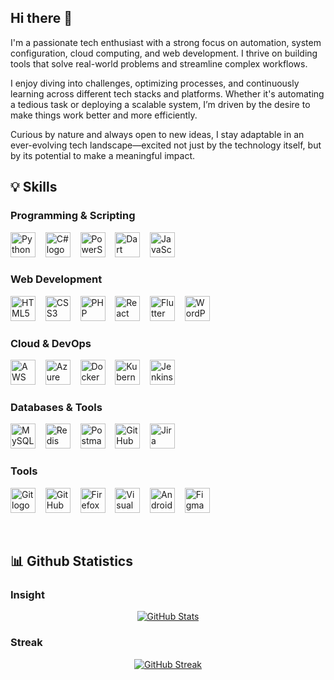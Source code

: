 

## Hi there 👋

 I'm a passionate tech enthusiast with a strong focus on automation, system configuration, cloud computing, and web development. I thrive on building tools that solve real-world problems and streamline complex workflows.

I enjoy diving into challenges, optimizing processes, and continuously learning across different tech stacks and platforms. Whether it's automating a tedious task or deploying a scalable system, I’m driven by the desire to make things work better and more efficiently.

Curious by nature and always open to new ideas, I stay adaptable in an ever-evolving tech landscape—excited not just by the technology itself, but by its potential to make a meaningful impact.
<!--
**satnam72/satnam72** is a ✨ _special_ ✨ repository because its `README.md` (this file) appears on your GitHub profile.

Here are some ideas to get you started:

- 🔭 I’m currently working on ...
- 🌱 I’m currently learning ...
- 👯 I’m looking to collaborate on ...
- 🤔 I’m looking for help with ...
- 💬 Ask me about ...
- 📫 How to reach me: ...
- 😄 Pronouns: ...
- ⚡ Fun fact: ...
-->



## 💡 Skills

### Programming & Scripting
<img src="https://cdn.jsdelivr.net/gh/devicons/devicon/icons/python/python-original.svg" width="40" height="40" title="Python logo"/>&nbsp;&nbsp;&nbsp;
<img src="https://cdn.jsdelivr.net/gh/devicons/devicon/icons/csharp/csharp-original.svg" width="40" height="40" title="C# logo"/>&nbsp;&nbsp;&nbsp;
<img src="https://cdn.jsdelivr.net/gh/devicons/devicon/icons/powershell/powershell-original.svg" width="40" height="40" title="PowerShell logo"/>&nbsp;&nbsp;&nbsp;
<img src="https://cdn.jsdelivr.net/gh/devicons/devicon/icons/dart/dart-original.svg" width="40" height="40" title="Dart logo"/>&nbsp;&nbsp;&nbsp;
<img src="https://cdn.jsdelivr.net/gh/devicons/devicon/icons/javascript/javascript-original.svg" width="40" height="40" title="JavaScript logo"/>&nbsp;&nbsp;&nbsp;

### Web Development
<img src="https://cdn.jsdelivr.net/gh/devicons/devicon/icons/html5/html5-original.svg" width="40" height="40" title="HTML5 logo"/>&nbsp;&nbsp;&nbsp;
<img src="https://cdn.jsdelivr.net/gh/devicons/devicon/icons/css3/css3-original.svg" width="40" height="40" title="CSS3 logo"/>&nbsp;&nbsp;&nbsp;
<img src="https://cdn.jsdelivr.net/gh/devicons/devicon/icons/php/php-original.svg" width="40" height="40" title="PHP logo"/>&nbsp;&nbsp;&nbsp;
<img src="https://cdn.jsdelivr.net/gh/devicons/devicon/icons/react/react-original.svg" width="40" height="40" title="React logo"/>&nbsp;&nbsp;&nbsp;
<img src="https://cdn.jsdelivr.net/gh/devicons/devicon/icons/flutter/flutter-original.svg" width="40" height="40" title="Flutter logo"/>&nbsp;&nbsp;&nbsp;
<img src="https://cdn.jsdelivr.net/gh/devicons/devicon/icons/wordpress/wordpress-plain.svg" width="40" height="40" title="WordPress logo"/>&nbsp;&nbsp;&nbsp;

### Cloud & DevOps
<img src="https://cdn.jsdelivr.net/gh/devicons/devicon/icons/amazonwebservices/amazonwebservices-original-wordmark.svg" width="40" height="40" title="AWS logo"/>&nbsp;&nbsp;&nbsp;
<img src="https://cdn.jsdelivr.net/gh/devicons/devicon/icons/azure/azure-original.svg" width="40" height="40" title="Azure logo"/>&nbsp;&nbsp;&nbsp;
<img src="https://cdn.jsdelivr.net/gh/devicons/devicon/icons/docker/docker-original.svg" width="40" height="40" title="Docker logo"/>&nbsp;&nbsp;&nbsp;
<img src="https://cdn.jsdelivr.net/gh/devicons/devicon/icons/kubernetes/kubernetes-plain.svg" width="40" height="40" title="Kubernetes logo"/>&nbsp;&nbsp;&nbsp;
<img src="https://cdn.jsdelivr.net/gh/devicons/devicon/icons/jenkins/jenkins-original.svg" width="40" height="40" title="Jenkins logo"/>&nbsp;&nbsp;&nbsp;

### Databases & Tools
<img src="https://cdn.jsdelivr.net/gh/devicons/devicon/icons/mysql/mysql-original.svg" width="40" height="40" title="MySQL logo"/>&nbsp;&nbsp;&nbsp;
<img src="https://cdn.jsdelivr.net/gh/devicons/devicon/icons/redis/redis-original.svg" width="40" height="40" title="Redis logo"/>&nbsp;&nbsp;&nbsp;
<img src="https://cdn.jsdelivr.net/gh/devicons/devicon/icons/postman/postman-original.svg" width="40" height="40" title="Postman logo"/>&nbsp;&nbsp;&nbsp;
<img src="https://cdn.jsdelivr.net/gh/devicons/devicon/icons/github/github-original.svg" width="40" height="40" title="GitHub logo"/>&nbsp;&nbsp;&nbsp;
<img src="https://cdn.jsdelivr.net/gh/devicons/devicon/icons/jira/jira-original.svg" width="40" height="40" title="Jira logo"/>&nbsp;&nbsp;&nbsp;

### Tools
<img src="https://cdn.jsdelivr.net/gh/devicons/devicon/icons/git/git-original.svg" width="40" height="40" title="Git logo"/>&nbsp;&nbsp;&nbsp;
<img src="https://cdn.jsdelivr.net/gh/devicons/devicon/icons/github/github-original-wordmark.svg" width="40" height="40" title="GitHub Desktop logo"/>&nbsp;&nbsp;&nbsp;
<img src="https://cdn.jsdelivr.net/gh/devicons/devicon/icons/firefox/firefox-original.svg" width="40" height="40" title="Firefox logo"/>&nbsp;&nbsp;&nbsp;
<img src="https://cdn.jsdelivr.net/gh/devicons/devicon/icons/vscode/vscode-original.svg" width="40" height="40" title="Visual Studio Code logo"/>&nbsp;&nbsp;&nbsp;
<img src="https://cdn.jsdelivr.net/gh/devicons/devicon/icons/androidstudio/androidstudio-original.svg" width="40" height="40" title="Android Studio logo"/>&nbsp;&nbsp;&nbsp;
<img src="https://cdn.jsdelivr.net/gh/devicons/devicon/icons/figma/figma-original.svg" width="40" height="40" title="Figma logo"/>&nbsp;&nbsp;&nbsp;

<br/>


## 📊 Github Statistics

### Insight
<p align="center">
  <a href="https://github.com/satnam72">
    <picture>
      <source
        srcset="https://github-readme-stats.vercel.app/api?satnam72=satnam72&rank_icon=github&hide=stars&show=prs_merged&hide_title=true&theme=dark"
        media="(prefers-color-scheme: dark)"
      />
      <source
        srcset="https://github-readme-stats.vercel.app/api?username=satnam72&rank_icon=github&hide=stars&show=prs_merged&hide_title=true&theme=default"
        media="(prefers-color-scheme: light)"
      />
      <img src="https://github-readme-stats.vercel.app/api?satnam72=satnam72&rank_icon=github&hide=stars&show=prs_merged&hide_title=true" alt="GitHub Stats"/>
    </picture>
  </a>
</p>

### Streak
<p align="center">
  <a href="https://github.com/satnam72">
    <picture>
      <source
        srcset="https://streak-stats.vercel.app/?user=satnam72&card_width=450&theme=dark"
        media="(prefers-color-scheme: dark)"
      />
      <source
        srcset="https://streak-stats.vercel.app/?user=satnam72&card_width=450&theme=default"
        media="(prefers-color-scheme: light)"
      />
      <img src="https://streak-stats.vercel.app/?user=satnam72&card_width=450" alt="GitHub Streak"/>
    </picture>
  </a>
</p>








